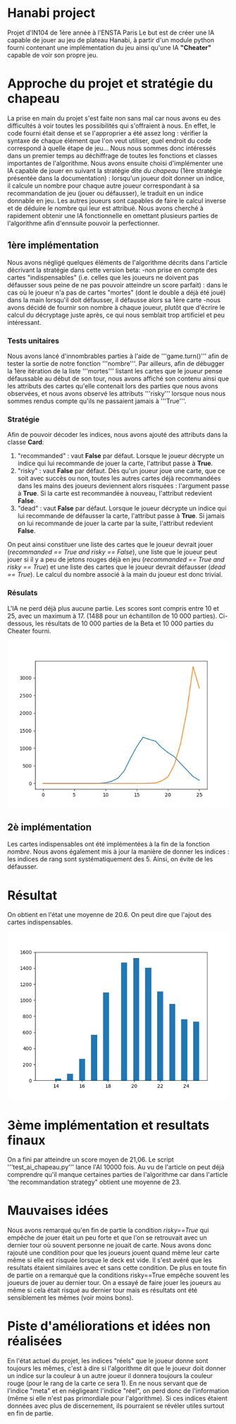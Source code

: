 # Hanabi project

Projet d'IN104 de 1ère année à l'ENSTA Paris
Le but est de créer une IA capable de jouer au jeu de plateau Hanabi, à partir d'un module python fourni contenant une implémentation du jeu ainsi qu'une IA **"Cheater"** capable de voir son propre jeu.

# Approche du projet et stratégie du chapeau

La prise en main du projet s'est faite non sans mal car nous avons eu des difficultés à voir toutes les possibilités qui s'offraient à nous. En effet, le code fourni était dense et se l'approprier a été assez long : vérifier la syntaxe de chaque élément que l'on veut utiliser, quel endroit du code correspond à quelle étape de jeu... Nous nous sommes donc intéressés dans un premier temps au déchiffrage de toutes les fonctions et classes importantes de l'algorithme.
Nous avons ensuite choisi d'implémenter une IA capable de jouer en suivant la stratégie dite *du chapeau* (1ère stratégie présentée dans la documentation) : lorsqu'un joueur doit donner un indice, il calcule un nombre pour chaque autre joueur correspondant à sa recommandation de jeu (jouer ou défausser), le traduit en un indice donnable en jeu. Les autres joueurs sont capables de faire le calcul inverse et de déduire le nombre qui leur est attribué. 
Nous avons cherché à rapidement obtenir une IA fonctionnelle en omettant plusieurs parties de l'algorithme afin d'ennsuite pouvoir la perfectionner.

## 1ère implémentation 

Nous avons négligé quelques éléments de l'algorithme décrits dans l'article décrivant la stratégie dans cette version beta:
-non prise en compte des cartes "indispensables" (i.e. celles que les joueurs ne doivent pas défausser sous peine de ne pas pouvoir atteindre un score parfait) : dans le cas où le joueur n'a pas de cartes "mortes" (dont le double a déjà été joué) dans la main lorsqu'il doit défausser, il défausse alors sa 1ère carte
-nous avons décidé de fournir son nombre à chaque joueur, plutôt que d'écrire le calcul du décryptage juste après, ce qui nous semblait trop artificiel et peu intéressant.

### Tests unitaires

Nous avons lancé d'innombrables parties à l'aide de '''game.turn()''' afin de tester la sortie de notre fonction '''nombre'''.
Par ailleurs, afin de débugger la 1ère itération de la liste '''mortes''' listant les cartes que le joueur pense défaussable au début de son tour, nous avons affiché son contenu ainsi que les attributs des cartes qu'elle contenait lors des parties que nous avons observées, et nous avons observé les attributs '''risky''' lorsque nous nous sommes rendus compte qu'ils ne passaient jamais à '''True'''. 

### Stratégie

Afin de pouvoir décoder les indices, nous avons ajouté des attributs dans la classe **Card**:
1. "recommanded" : vaut **False** par défaut. Lorsque le joueur décrypte un indice qui lui recommande de jouer la carte, l'attribut passe à **True**.
2. "risky" : vaut **False** par défaut. Dès qu'un joueur joue une carte, que ce soit avec succès ou non, toutes les autres cartes déjà recommandées dans les mains des joueurs deviennent alors risquées : l'argument passe à **True**. Si la carte est recommandée à nouveau, l'attribut redevient **False**.
3. "dead" : vaut **False** par défaut. Lorsque le joueur décrypte un indice qui lui recommande de défausser la carte, l'attribut passe à **True**. Si jamais on lui recommande de jouer la carte par la suite, l'attribut redevient **False**.

On peut ainsi constituer une liste des cartes que le joueur devrait jouer (*recommanded == True and risky == False*), une liste que le joueur peut jouer si il y a peu de jetons rouges déjà en jeu (*recommanded == True and risky == True*) et une liste des cartes que le joueur devrait défausser (*dead == True*). Le calcul du nombre associé à la main du joueur est donc trivial.

### Résulats

L'IA ne perd déjà plus aucune partie. Les scores sont compris entre 10 et 25, avec un maximum à 17. (1488 pour un échantillon de 10 000 parties). Ci-dessous, les résultats de 10 000 parties de la Beta et 10 000 parties du Cheater fourni.

![Cheater IA vs Chapeau Beta IA](https://github.com/Dylou22/hanabi/blob/DevDylan/test/Histogramme_Beta_sans_indispensables_VS_Cheater.png)


## 2è implémentation

Les cartes indispensables ont été implémentées à la fin de la fonction *nombre*. Nous avons également mis à jour la manière de donner les indices : les indices de rang sont systématiquement des 5. Ainsi, on évite de les défausser.

# Résultat
On obtient en l'état une moyenne de 20.6. On peut dire que l'ajout des cartes indispensables.

![Chapeau Beta IA VS Chapeau Avec 5 Sauvés](https://github.com/Dylou22/hanabi/blob/DevDylan/VersionFinale.png)

# 3ème implémentation et resultats finaux
On a fini par atteindre un score moyen de 21,06. Le script '''test_ai_chapeau.py''' lance l'AI 10000 fois. Au vu de l'article on peut déjà comprendre qu'il manque certaines parties de l'algorithme car dans l'article 'the recommandation strategy" obtient une moyenne de 23. 

# Mauvaises idées
Nous avons remarqué qu'en fin de partie la condition *risky==True* qui empêche de jouer était un peu forte et que l'on se retrouvait avec un dernier tour où souvent personne ne jouait de carte. Nous avons donc rajouté une condition pour que les joueurs jouent quand même leur carte même si elle est risquée lorsque le deck est vide. Il s'est avéré que les resultats étaient similaires avec et sans cette condition. De plus en toute fin de partie on a remarqué que la conditions risky==True empêche souvent les joueurs de jouer au dernier tour. On a essayé de faire jouer les joueurs au même si cela était risqué au dernier tour mais es résultats ont été sensiblement les mêmes (voir moins bons). 

# Piste d'améliorations et idées non réalisées 
En l'état actuel du projet, les indices "réels" que le joueur donne sont toujours les mêmes, c'est à dire si l'algorithme dit que le joueur doit donner un indice sur la couleur à un autre joueur il donnera toujours la couleur rouge (pour le rang de la carte ce sera 1). En ne nous servant que de l'indice "meta" et en négligeant l'indice "réel", on perd donc de l'information (même si elle n'est pas primordiale pour l'algorithme). Si ces indices étaient données avec plus de discernement, ils pourraient se révéler utiles surtout en fin de partie.
